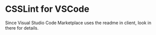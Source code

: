 # CSSLint for VSCode

Since Visual Studio Code Marketplace uses the readme in client, look in there for details.